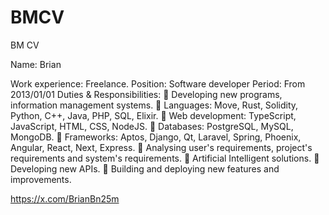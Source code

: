# BMCV
BM CV

Name: Brian

Work experience: Freelance.
Position: Software developer
Period: From 2013/01/01
Duties & Responsibilities:
 Developing new programs, information management systems.
 Languages: Move, Rust, Solidity, Python, C++, Java, PHP, SQL, Elixir.
 Web development: TypeScript, JavaScript, HTML, CSS, NodeJS.
 Databases: PostgreSQL, MySQL, MongoDB.
 Frameworks: Aptos, Django, Qt, Laravel, Spring, Phoenix, Angular, React, Next, Express.
 Analysing user's requirements, project's requirements and system's requirements.
 Artificial Intelligent solutions.
 Developing new APIs.
 Building and deploying new features and improvements.


https://x.com/BrianBn25m

